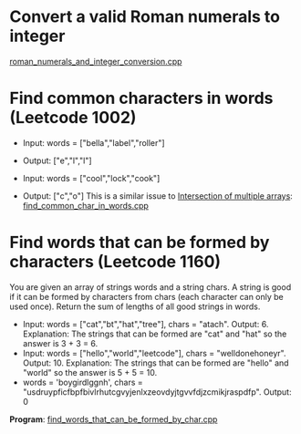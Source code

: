# Convert a valid Roman numerals to integer
[roman_numerals_and_integer_conversion.cpp](../src/roman_numerals_to_integer.cpp)

# Find common characters in words (Leetcode 1002)
* Input: words = ["bella","label","roller"]
* Output: ["e","l","l"]

* Input: words = ["cool","lock","cook"]
* Output: ["c","o"]
This is a similar issue to [Intersection of multiple arrays](): [find_common_char_in_words.cpp]()
# Find words that can be formed by characters (Leetcode 1160)
You are given an array of strings words and a string chars. A string is good if it can be formed by characters from chars (each character can only be used once). Return the sum of lengths of all good strings in words.

* Input: words = ["cat","bt","hat","tree"], chars = "atach". Output: 6. Explanation: The strings that can be formed are "cat" and "hat" so the answer is 3 + 3 = 6.
* Input: words = ["hello","world","leetcode"], chars = "welldonehoneyr". Output: 10. Explanation: The strings that can be formed are "hello" and "world" so the answer is 5 + 5 = 10.
* words = 'boygirdlggnh', chars = "usdruypficfbpfbivlrhutcgvyjenlxzeovdyjtgvvfdjzcmikjraspdfp". Output: 0

**Program**: [find_words_that_can_be_formed_by_char.cpp](find_words_that_can_be_formed_by_char.cpp)
